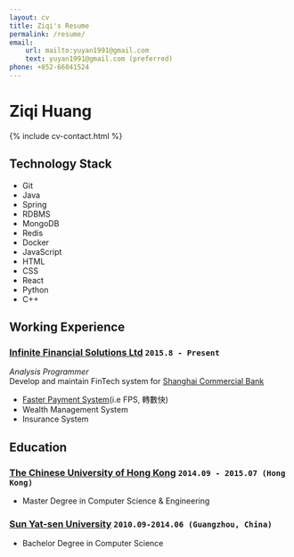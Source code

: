 ```yaml
---
layout: cv
title: Ziqi's Resume
permalink: /resume/
email:
    url: mailto:yuyan1991@gmail.com
    text: yuyan1991@gmail.com (preferred)
phone: +852-66041524
---
```


# Ziqi **Huang**

<!--
include contact information from the front matter
Supported arguments:
    - homepage: url, text
    - phone
    - email
-->

{% include cv-contact.html %}

## Technology Stack

* Git
* Java
* Spring
* RDBMS
* MongoDB
* Redis
* Docker
* JavaScript
* HTML
* CSS
* React
* Python
* C++

## Working Experience

### [Infinite Financial Solutions Ltd](https://www.ifshk.com) `2015.8 - Present`

_Analysis Programmer_<br>
Develop and maintain FinTech system for [Shanghai Commercial Bank](https://www.shacombank.com.hk/)

* [Faster Payment System](https://fps.hkicl.com.hk/eng/fps/index.php)(i.e FPS, 轉數快)
* Wealth Management System
* Insurance System

## Education

### [The Chinese University of Hong Kong](http://www.cuhk.edu.hk) `2014.09 - 2015.07 (Hong Kong)`

- Master Degree in Computer Science & Engineering

### [Sun Yat-sen University](http://www.sysu.edu.cn) `2010.09-2014.06 (Guangzhou, China)`

- Bachelor Degree in Computer Science

